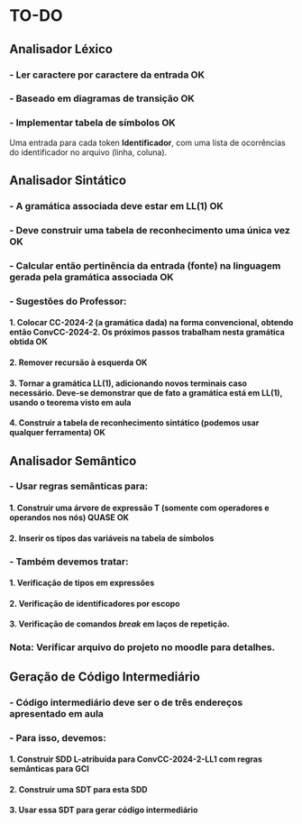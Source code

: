 # TO-DO

## Analisador Léxico
### - Ler caractere por caractere da entrada OK
### - Baseado em diagramas de transição OK
### - Implementar tabela de símbolos OK
Uma entrada para cada token **Identificador**, com uma lista de ocorrências do identificador no arquivo (linha, coluna). 

## Analisador Sintático
### - A gramática associada deve estar em LL(1) OK
### - Deve construir uma tabela de reconhecimento uma única vez OK
### - Calcular então pertinência da entrada (fonte) na linguagem gerada pela gramática associada OK 
### - Sugestões do Professor:
#### 1. Colocar CC-2024-2 (a gramática dada) na forma convencional, obtendo então ConvCC-2024-2. Os próximos passos trabalham nesta gramática obtida OK
#### 2. Remover recursão à esquerda OK
#### 3. Tornar a gramática LL(1), adicionando novos terminais caso necessário. Deve-se demonstrar que de fato a gramática está em LL(1), usando o teorema visto em aula 
#### 4. Construir a tabela de reconhecimento sintático (podemos usar qualquer ferramenta) OK

## Analisador Semântico
### - Usar regras semânticas para:
#### 1. Construir uma árvore de expressão T (somente com operadores e operandos nos nós) QUASE OK
#### 2. Inserir os tipos das variáveis na tabela de símbolos
### - Também devemos tratar:
#### 1. Verificação de tipos em expressões
#### 2. Verificação de identificadores por escopo
#### 3. Verificação de comandos *break* em laços de repetição.
### Nota: Verificar arquivo do projeto no moodle para detalhes.

## Geração de Código Intermediário

### - Código intermediário deve ser o de três endereços apresentado em aula
### - Para isso, devemos:
#### 1. Construir SDD L-atribuída para ConvCC-2024-2-LL1 com regras semânticas para GCI
#### 2. Construir uma SDT para esta SDD
#### 3. Usar essa SDT para gerar código intermediário